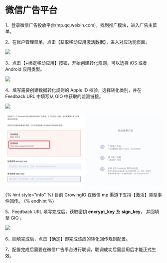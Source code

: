 # 微信广告平台

1、登录微信广告投放平台\(mp.qq.weixin.com\)，找到推广模块，进入广告主菜单。

2、在账户管理菜单，点击【获取移动应用激活数据】，进入对应功能页面。

![](blob:https://app.gitbook.com/2a8fbb0a-ce63-43b3-bbbf-1f0931f6294d)

3、点击【+绑定移动应用】按钮，开始创建转化规则，可以选择 iOS 或者 Android 应用类型。

![](blob:https://app.gitbook.com/04390da6-278b-45d6-8059-0959b6a3266b)



4、填写需要创建数据转化规则的 Apple ID 校验，选择转化类别，并在 Feedback URL 中填写从 GIO 中获取的监测链接。

![](blob:https://app.gitbook.com/759fb0e1-ccbc-4b4f-86c4-7dd8fb18e3c6)

![](../../.gitbook/assets/image%20%284%29.png)

{% hint style="info" %}
目前 GrowingIO 在微信 mp 渠道下支持【激活】类型事件回传。
{% endhint %}

5、Feedback URL 填写完成后，获取密钥 **encrypt\_key** 及 **sign\_key**， 并回填至 GIO 。

![](blob:https://app.gitbook.com/109cb082-9bd8-4733-88b9-d5e27f0cd60b)

6、回填完成后，点击【确定】即完成该应的转化回传规则配置。

7、配置完成后需要在微信广告平台进行联调，联调成功后需启用后才能正式生效。

